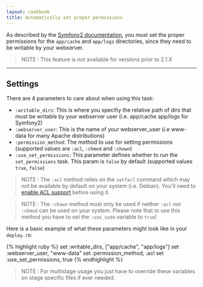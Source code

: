 ```yaml
---
layout: cookbook
title: Automatically set proper permissions
---
```


As described by the [Symfony2 documentation](
http://symfony.com/doc/current/book/installation.html#configuration-and-setup),
you must set the proper permissions for the `app/cache` and `app/logs` directories, since they need to be writable by your webserver.

> NOTE : This feature is not available for versions prior to 2.1.X

<hr />

## Settings

There are 4 parameters to care about when using this task:

- `:writable_dirs`: This is where you specifiy the relative path of dirs that
  must be writable by your webserver user (i.e. app/cache app/logs for
  Symfony2)
- `:webserver_user`: This is the name of your webserver_user (i.e www-data for
  many Apache distributions)
- `:permission_method`: The method to use for setting permissions (supported
  values are `:acl`, `:chmod` and `:chown`)
- `:use_set_permissions`: This parameter defines whether to run the `set_permissions`
  task. This param is `false` by default (supported values `true`, `false`)

> NOTE : The `:acl` method relies on the `setfacl` command which may not be available by
> default on your system (i.e. Debian).  You'll need to [enable ACL support](
> https://help.ubuntu.com/community/FilePermissionsACLs) before using it.

> NOTE : The `:chown` method must only be used if neither `:acl` nor `:chmod` can
> be used on your system. Please note that to use this method you have to set
> the `:use_sudo` variable to `true`!

Here is a basic example of what these parameters might look like in your `deploy.rb`:

{% highlight ruby %}
set :writable_dirs,       ["app/cache", "app/logs"]
set :webserver_user,      "www-data"
set :permission_method,   :acl
set :use_set_permissions, true
{% endhighlight %}

> NOTE : For multistage usage you just have to override these variables on
> stage specific files if ever needed.
